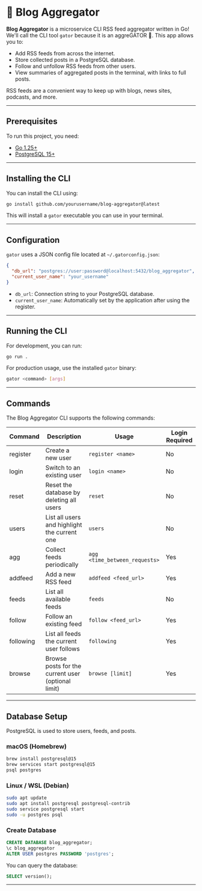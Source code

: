 # 🐊 Blog Aggregator

**Blog Aggregator** is a microservice CLI RSS feed aggregator written in Go! We'll call the CLI tool `gator` because it is an aggreGATOR 🐊. This app allows you to:

* Add RSS feeds from across the internet.
* Store collected posts in a PostgreSQL database.
* Follow and unfollow RSS feeds from other users.
* View summaries of aggregated posts in the terminal, with links to full posts.

RSS feeds are a convenient way to keep up with blogs, news sites, podcasts, and more.

---

## Prerequisites

To run this project, you need:

* [Go 1.25+](https://go.dev/doc/install)
* [PostgreSQL 15+](https://www.postgresql.org/download/)

---

## Installing the CLI

You can install the CLI using:

```bash
go install github.com/yourusername/blog-aggregator@latest
```

This will install a `gator` executable you can use in your terminal.

---

## Configuration

`gator` uses a JSON config file located at `~/.gatorconfig.json`:

```json
{
  "db_url": "postgres://user:password@localhost:5432/blog_aggregator",
  "current_user_name": "your_username"
}
```

* `db_url`: Connection string to your PostgreSQL database.
* `current_user_name`: Automatically set by the application after using the register.

---

## Running the CLI

For development, you can run:

```bash
go run .
```

For production usage, use the installed `gator` binary:

```bash
gator <command> [args]
```

---

## Commands

The Blog Aggregator CLI supports the following commands:

| Command    | Description                                         | Usage                          | Login Required |
|------------|-----------------------------------------------------|--------------------------------|----------------|
| register   | Create a new user                                   | `register <name>`              | No             |
| login      | Switch to an existing user                          | `login <name>`                 | No             |
| reset      | Reset the database by deleting all users            | `reset`                        | No             |
| users      | List all users and highlight the current one       | `users`                        | No             |
| agg        | Collect feeds periodically                          | `agg <time_between_requests>`  | Yes            |
| addfeed    | Add a new RSS feed                                   | `addfeed <feed_url>`           | Yes            |
| feeds      | List all available feeds                             | `feeds`                        | No             |
| follow     | Follow an existing feed                              | `follow <feed_url>`            | Yes            |
| following  | List all feeds the current user follows             | `following`                    | Yes            |
| browse     | Browse posts for the current user (optional limit)  | `browse [limit]`               | Yes            |


---

## Database Setup

PostgreSQL is used to store users, feeds, and posts.

### macOS (Homebrew)

```bash
brew install postgresql@15
brew services start postgresql@15
psql postgres
```

### Linux / WSL (Debian)

```bash
sudo apt update
sudo apt install postgresql postgresql-contrib
sudo service postgresql start
sudo -u postgres psql
```

### Create Database

```sql
CREATE DATABASE blog_aggregator;
\c blog_aggregator
ALTER USER postgres PASSWORD 'postgres';
```

You can query the database:

```sql
SELECT version();
```

---
